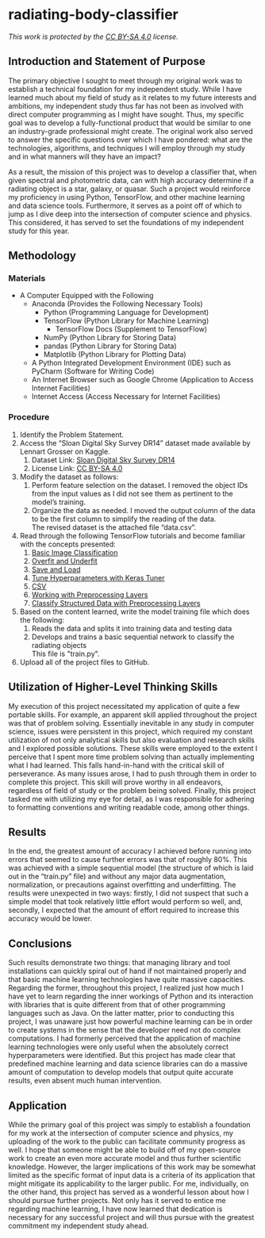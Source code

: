 
# radiating-body-classifier

*This work is protected by the [CC BY-SA 4.0](https://creativecommons.org/licenses/by-sa/4.0/) license.*  

## Introduction and Statement of Purpose

The primary objective I sought to meet through my original work was to establish a technical foundation for my independent study. While I have learned much about my field of study as it relates to my future interests and ambitions, my independent study thus far has not been as involved with direct computer programming as I might have sought. Thus, my specific goal was to develop a fully-functional product that would be similar to one an industry-grade professional might create. The original work also served to answer the specific questions over which I have pondered: what are the technologies, algorithms, and techniques I will employ through my study and in what manners will they have an impact?  

As a result, the mission of this project was to develop a classifier that, when given spectral and photometric data, can with high accuracy determine if a radiating object is a star, galaxy, or quasar. Such a project would reinforce my proficiency in using Python, TensorFlow, and other machine learning and data science tools. Furthermore, it serves as a point off of which to jump as I dive deep into the intersection of computer science and physics. This considered, it has served to set the foundations of my independent study for this year.

## Methodology

### Materials

* A Computer Equipped with the Following
  * Anaconda (Provides the Following Necessary Tools)
    * Python (Programming Language for Development)
    * TensorFlow (Python Library for Machine Learning)
      * TensorFlow Docs (Supplement to TensorFlow)
    * NumPy (Python Library for Storing Data)
    * pandas (Python Library for Storing Data)
    * Matplotlib (Python Library for Plotting Data)
  * A Python Integrated Development Environment (IDE) such as PyCharm (Software for Writing Code)
  * An Internet Browser such as Google Chrome (Application to Access Internet Facilities)
  * Internet Access (Access Necessary for Internet Facilities)

### Procedure

1. Identify the Problem Statement.
2. Access the “Sloan Digital Sky Survey DR14” dataset made available by Lennart Grosser on Kaggle.
   1. Dataset Link: [Sloan Digital Sky Survey DR14](https://www.kaggle.com/lucidlenn/sloan-digital-sky-survey)
   2. License Link: [CC BY-SA 4.0](https://creativecommons.org/licenses/by-sa/4.0/)
3. Modify the dataset as follows:
   1. Perform feature selection on the dataset. I removed the object IDs from the input values as I did not see them as pertinent to the model’s training.
   2. Organize the data as needed. I moved the output column of the data to be the first column to simplify the reading of the data.  
The revised dataset is the attached file “data.csv”.
4. Read through the following TensorFlow tutorials and become familiar with the concepts presented:
   1. [Basic Image Classification](https://www.tensorflow.org/tutorials/keras/classification)
   2. [Overfit and Underfit](https://www.tensorflow.org/tutorials/keras/overfit_and_underfit)
   3. [Save and Load](https://www.tensorflow.org/tutorials/keras/save_and_load)
   4. [Tune Hyperparameters with Keras Tuner](https://www.tensorflow.org/tutorials/keras/keras_tuner)
   5. [CSV](https://www.tensorflow.org/tutorials/load_data/csv)
   6. [Working with Preprocessing Layers](https://www.tensorflow.org/guide/keras/preprocessing_layers)
   7. [Classify Structured Data with Preprocessing Layers](https://www.tensorflow.org/tutorials/structured_data/preprocessing_layers)
5. Based on the content learned, write the model training file which does the following:
   1. Reads the data and splits it into training data and testing data
   2. Develops and trains a basic sequential network to classify the radiating objects  
This file is "train.py".
6. Upload all of the project files to GitHub.

## Utilization of Higher-Level Thinking Skills

My execution of this project necessitated my application of quite a few portable skills. For example, an apparent skill applied throughout the project was that of problem solving. Essentially inevitable in any study in computer science, issues were persistent in this project, which required my constant utilization of not only analytical skills but also evaluation and research skills and I explored possible solutions. These skills were employed to the extent I perceive that I spent more time problem solving than actually implementing what I had learned. This falls hand-in-hand with the critical skill of perseverance. As many issues arose, I had to push through them in order to complete this project. This skill will prove worthy in all endeavors, regardless of field of study or the problem being solved. Finally, this project tasked me with utilizing my eye for detail, as I was responsible for adhering to formatting conventions and writing readable code, among other things.

## Results

In the end, the greatest amount of accuracy I achieved before running into errors that seemed to cause further errors was that of roughly 80%. This was achieved with a simple sequential model (the structure of which is laid out in the “train.py” file) and without any major data augmentation, normalization, or precautions against overfitting and underfitting. The results were unexpected in two ways: firstly, I did not suspect that such a simple model that took relatively little effort would perform so well, and, secondly, I expected that the amount of effort required to increase this accuracy would be lower.

## Conclusions

Such results demonstrate two things: that managing library and tool installations can quickly spiral out of hand if not maintained properly and that basic machine learning technologies have quite massive capacities. Regarding the former, throughout this project, I realized just how much I have yet to learn regarding the inner workings of Python and its interaction with libraries that is quite different from that of other programming languages such as Java. On the latter matter, prior to conducting this project, I was unaware just how powerful machine learning can be in order to create systems in the sense that the developer need not do complex computations. I had formerly perceived that the application of machine learning technologies were only useful when the absolutely correct hyperparameters were identified. But this project has made clear that predefined machine learning and data science libraries can do a massive amount of computation to develop models that output quite accurate results, even absent much human intervention.

## Application

While the primary goal of this project was simply to establish a foundation for my work at the intersection of computer science and physics, my uploading of the work to the public can facilitate community progress as well. I hope that someone might be able to build off of my open-source work to create an even more accurate model and thus further scientific knowledge. However, the larger implications of this work may be somewhat limited as the specific format of input data is a criteria of its application that might mitigate its applicability to the larger public. For me, individually, on the other hand, this project has served as a wonderful lesson about how I should pursue further projects. Not only has it served to entice me regarding machine learning, I have now learned that dedication is necessary for any successful project and will thus pursue with the greatest commitment my independent study ahead.

